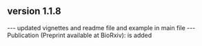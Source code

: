 ## version 1.1.8

--- updated vignettes and readme file and example in main file
--- Publication (Preprint available at BioRxiv): is added


